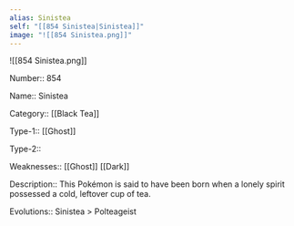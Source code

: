 ```yaml
---
alias: Sinistea
self: "[[854 Sinistea|Sinistea]]"
image: "![[854 Sinistea.png]]"
---
```


![[854 Sinistea.png]]

Number:: 854

Name:: Sinistea

Category:: [[Black Tea]]

Type-1:: [[Ghost]]

Type-2:: 

Weaknesses:: [[Ghost]] [[Dark]]

Description:: This Pokémon is said to have been born when a lonely spirit possessed a cold, leftover cup of tea.

Evolutions:: Sinistea > Polteageist

